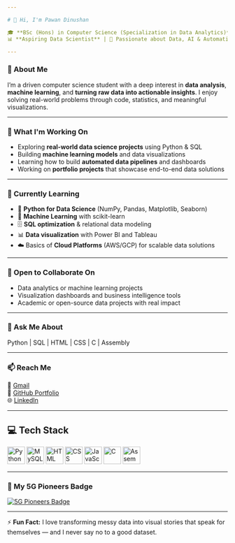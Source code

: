 ```yaml
---

# 👋 Hi, I'm Pawan Dinushan

🎓 **BSc (Hons) in Computer Science (Specialization in Data Analytics)** — Asia Pacific University, Malaysia  
📊 **Aspiring Data Scientist** | 🧠 Passionate about Data, AI & Automation

---
```


### 🚀 About Me

I’m a driven computer science student with a deep interest in **data analysis**, **machine learning**, and **turning raw data into actionable insights**. I enjoy solving real-world problems through code, statistics, and meaningful visualizations.

---

### 🔭 What I'm Working On

* Exploring **real-world data science projects** using Python & SQL  
* Building **machine learning models** and data visualizations  
* Learning how to build **automated data pipelines** and dashboards  
* Working on **portfolio projects** that showcase end-to-end data solutions

---

### 🌱 Currently Learning

* 📌 **Python for Data Science** (NumPy, Pandas, Matplotlib, Seaborn)  
* 🤖 **Machine Learning** with scikit-learn  
* 🗄️ **SQL optimization** & relational data modeling  
* 📊 **Data visualization** with Power BI and Tableau  
* ☁️ Basics of **Cloud Platforms** (AWS/GCP) for scalable data solutions

---

### 🤝 Open to Collaborate On

* Data analytics or machine learning projects  
* Visualization dashboards and business intelligence tools  
* Academic or open-source data projects with real impact

---

### 💬 Ask Me About

Python | SQL | HTML | CSS | C | Assembly

---

### 📫 Reach Me

📧 [Gmail](mailto:pawandinushan@gmail.com)  
🔗 [GitHub Portfolio](https://github.com/CrypticWHO)  
🌐 [LinkedIn](https://www.linkedin.com/in/rathnaweera-patabendige-pawan-dinushan-285184308/)

---

## 💻 Tech Stack

<p align="left">
  <img src="https://cdn.jsdelivr.net/gh/devicons/devicon/icons/python/python-original.svg" alt="Python" width="40" height="40"/>
  <img src="https://cdn.jsdelivr.net/gh/devicons/devicon/icons/mysql/mysql-original.svg" alt="MySQL" width="40" height="40"/>
  <img src="https://cdn.jsdelivr.net/gh/devicons/devicon/icons/html5/html5-original.svg" alt="HTML" width="40" height="40"/>
  <img src="https://cdn.jsdelivr.net/gh/devicons/devicon/icons/css3/css3-original.svg" alt="CSS" width="40" height="40"/>
  <img src="https://cdn.jsdelivr.net/gh/devicons/devicon/icons/javascript/javascript-original.svg" alt="JavaScript" width="40" height="40"/>
  <img src="https://cdn.jsdelivr.net/gh/devicons/devicon/icons/c/c-original.svg" alt="C" width="40" height="40"/>
  <img src="https://cdn.jsdelivr.net/gh/devicons/devicon/icons/assembly/assembly-original.svg" alt="Assembly" width="40" height="40"/>
</p>

---

### 🏅 My 5G Pioneers Badge

[![5G Pioneers Badge](https://images.credly.com/size/340x340/images/38f08d98-1374-4c3e-9af7-bd196390867c.png)](https://www.credly.com/badges/38f08d98-1374-4c3e-9af7-bd196390867c/public_url)


---

⚡ **Fun Fact:** I love transforming messy data into visual stories that speak for themselves — and I never say no to a good dataset.
